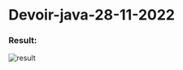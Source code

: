 # Devoir-java-28-11-2022

### Result: 

![result](https://user-images.githubusercontent.com/118638300/204397322-4040f033-faa3-4e1c-8d2a-6547fad1a650.png)
